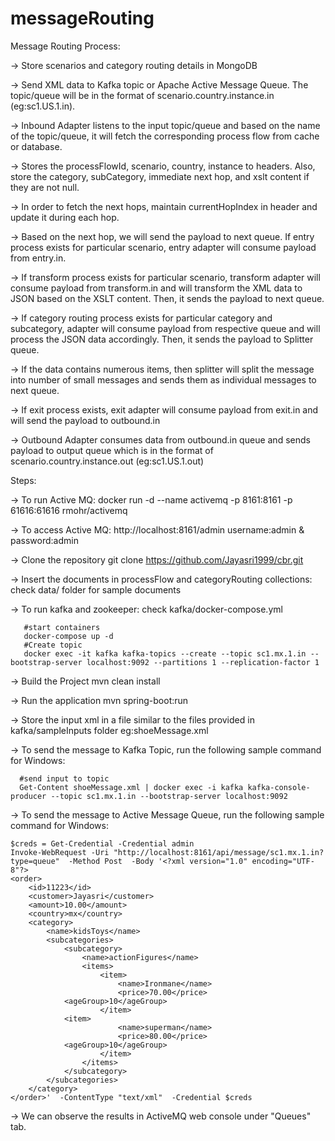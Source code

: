 # messageRouting
Message Routing
Process:

-> Store scenarios and category routing details in MongoDB

-> Send XML data to Kafka topic or Apache Active Message Queue. The topic/queue will be in the format of scenario.country.instance.in (eg:sc1.US.1.in).

-> Inbound Adapter listens to the input topic/queue and based on the name of the topic/queue, it will fetch the corresponding process flow from cache or database.

-> Stores the processFlowId, scenario, country, instance to headers. Also, store the category, subCategory, immediate next hop, and xslt content if they are not null.

-> In order to fetch the next hops, maintain currentHopIndex in header and update it during each hop.

-> Based on the next hop, we will send the payload to next queue. If entry process exists for particular scenario, entry adapter will consume payload from entry.in.

-> If transform process exists for particular scenario, transform adapter will consume payload from transform.in and will transform the XML data to JSON based on the XSLT content. Then, it sends the payload to next queue.

-> If category routing process exists for particular category and subcategory, adapter will consume payload from respective queue and will process the JSON data accordingly. Then, it sends the payload to Splitter queue.

-> If the data contains numerous items, then splitter will split the message into number of small messages and sends them as individual messages to next queue.

-> If exit process exists, exit adapter will consume payload from exit.in and will send the payload to outbound.in

-> Outbound Adapter consumes data from outbound.in queue and sends payload to output queue which is in the format of scenario.country.instance.out (eg:sc1.US.1.out)

Steps:

-> To run Active MQ: docker run -d --name activemq -p 8161:8161 -p 61616:61616 rmohr/activemq

-> To access Active MQ: http://localhost:8161/admin username:admin & password:admin

-> Clone the repository git clone https://github.com/Jayasri1999/cbr.git

-> Insert the documents in processFlow and categoryRouting collections: check data/ folder for sample documents

-> To run kafka and zookeeper: check kafka/docker-compose.yml

```
   #start containers
   docker-compose up -d
   #Create topic
   docker exec -it kafka kafka-topics --create --topic sc1.mx.1.in --bootstrap-server localhost:9092 --partitions 1 --replication-factor 1
```
-> Build the Project mvn clean install

-> Run the application mvn spring-boot:run

-> Store the input xml in a file similar to the files provided in kafka/sampleInputs folder eg:shoeMessage.xml

-> To send the message to Kafka Topic, run the following sample command for Windows:

```
  #send input to topic
  Get-Content shoeMessage.xml | docker exec -i kafka kafka-console-producer --topic sc1.mx.1.in --bootstrap-server localhost:9092
```

-> To send the message to Active Message Queue, run the following sample command for Windows:

```
$creds = Get-Credential -Credential admin
Invoke-WebRequest -Uri "http://localhost:8161/api/message/sc1.mx.1.in?type=queue"  -Method Post  -Body '<?xml version="1.0" encoding="UTF-8"?>
<order>
    <id>11223</id>
    <customer>Jayasri</customer>
    <amount>10.00</amount>
    <country>mx</country>
    <category>
        <name>kidsToys</name>
        <subcategories>
            <subcategory>
                <name>actionFigures</name>
                <items>
                    <item>
                        <name>Ironmane</name>
                        <price>70.00</price>
			<ageGroup>10</ageGroup>
                    </item>
		    <item>
                        <name>superman</name>
                        <price>80.00</price>
			<ageGroup>10</ageGroup>
                    </item>
                </items>
            </subcategory>
        </subcategories>
    </category>
</order>'  -ContentType "text/xml"  -Credential $creds

```

-> We can observe the results in ActiveMQ web console under "Queues" tab.
